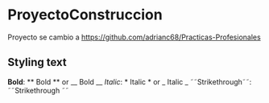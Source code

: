 # ProyectoConstruccion
Proyecto se cambio a https://github.com/adrianc68/Practicas-Profesionales



## Styling text

**Bold**: ** Bold  ** or __ Bold __
*Italic*: * Italic * or _ Italic _
˜˜Strikethrough˜˜: ˜˜Strikethrough ˜˜
